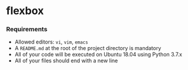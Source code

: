 # flexbox
### Requirements
- Allowed editors: `vi`, `vim`, `emacs`
- A `README.md` at the root of the project directory is mandatory
- All of your code will be executed on Ubuntu 18.04 using Python 3.7.x
- All of your files should end with a new line